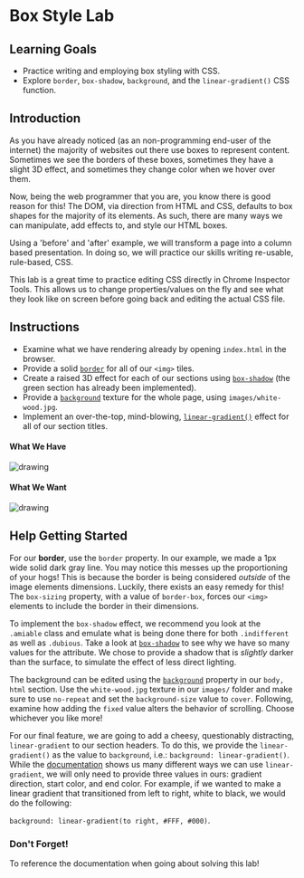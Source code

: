 # Box Style Lab

## Learning Goals

- Practice writing and employing box styling with CSS.
- Explore `border`, `box-shadow`, `background`, and the `linear-gradient()` CSS
  function.

## Introduction

As you have already noticed (as an non-programming end-user of the internet)
the majority of websites out there use boxes to represent content. Sometimes we
see the borders of these boxes, sometimes they have a slight 3D effect, and
sometimes they change color when we hover over them.

Now, being the web programmer that you are, you know there is good reason for
this! The DOM, via direction from HTML and CSS, defaults to box shapes for the
majority of its elements. As such, there are many ways we can manipulate, add
effects to, and style our HTML boxes.

Using a 'before' and 'after' example, we will transform a page into a column
based presentation. In doing so, we will practice our skills writing re-usable,
rule-based, CSS.

This lab is a great time to practice editing CSS directly in Chrome Inspector
Tools. This allows us to change properties/values on the fly and see what they
look like on screen before going back and editing the actual CSS file.

## Instructions

- Examine what we have rendering already by opening `index.html` in the browser.
- Provide a solid [`border`][border] for all of our `<img>` tiles.
- Create a raised 3D effect for each of our sections using
  [`box-shadow`][box-shadow] (the green section has already been implemented).
- Provide a [`background`][background] texture for the whole page, using
  `images/white-wood.jpg`.
- Implement an over-the-top, mind-blowing,
  [`linear-gradient()`][linear-gradient] effect for all of our section titles.

#### What We Have

![drawing](https://curriculum-content.s3.amazonaws.com/fewds-css/box-style-lab-incomplete.png)

#### What We Want

![drawing](https://curriculum-content.s3.amazonaws.com/fewds-css/box-style-lab-complete.png)

## Help Getting Started

For our **border**, use the `border` property. In our example, we made a 1px
wide solid dark gray line. You may notice this messes up the proportioning of
your hogs! This is because the border is being considered _outside_ of the image
elements dimensions. Luckily, there exists an easy remedy for this! The
`box-sizing` property, with a value of `border-box`, forces our `<img>` elements
to include the border in their dimensions.

To implement the `box-shadow` effect, we recommend you look at the `.amiable`
class and emulate what is being done there for both `.indifferent` as well as
`.dubious`. Take a look at [`box-shadow`][box-shadow] to see why we have so many
values for the attribute. We chose to provide a shadow that is _slightly_ darker
than the surface, to simulate the effect of less direct lighting.

The background can be edited using the [`background`][background] property in
our `body, html` section. Use the `white-wood.jpg` texture in our `images/`
folder and make sure to use `no-repeat` and set the `background-size` value to
`cover`. Following, examine how adding the `fixed` value alters the behavior of
scrolling. Choose whichever you like more!

For our final feature, we are going to add a cheesy, questionably distracting,
`linear-gradient` to our section headers. To do this, we provide the
`linear-gradient()` as the value to `background`, i.e.: `background:
linear-gradient()`. While the [documentation][linear-gradient] shows us many
different ways we can use `linear-gradient`, we will only need to provide three
values in ours: gradient direction, start color, and end color. For example, if
we wanted to make a linear gradient that transitioned from left to right, white
to black, we would do the following:

`background: linear-gradient(to right, #FFF, #000)`.

### Don't Forget!

To reference the documentation when going about solving this lab!

[linear-gradient]: https://developer.mozilla.org/en-US/docs/Web/CSS/linear-gradient
[box-shadow]: https://www.w3schools.com/cssref/css3_pr_box-shadow.asp
[background]: https://www.w3schools.com/css/css_background.asp
[border]: https://www.w3schools.com/css/css_border.asp
